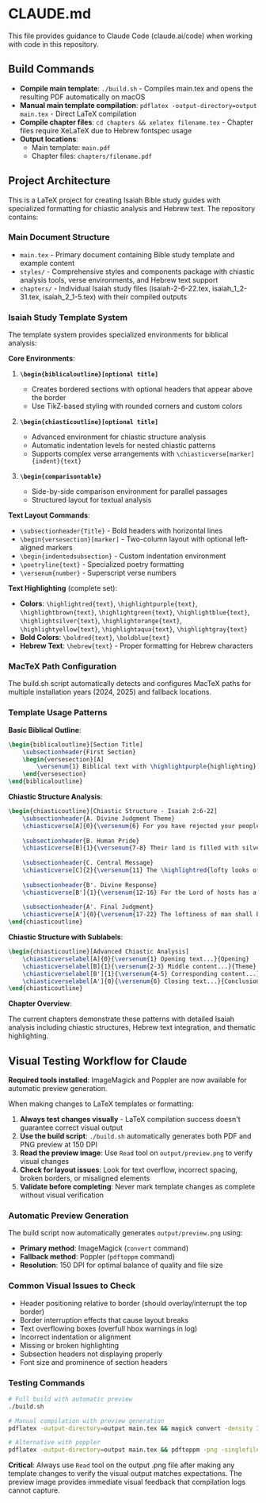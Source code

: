 # CLAUDE.md

This file provides guidance to Claude Code (claude.ai/code) when working with code in this repository.

## Build Commands

- **Compile main template**: `./build.sh` - Compiles main.tex and opens the resulting PDF automatically on macOS
- **Manual main template compilation**: `pdflatex -output-directory=output main.tex` - Direct LaTeX compilation
- **Compile chapter files**: `cd chapters && xelatex filename.tex` - Chapter files require XeLaTeX due to Hebrew fontspec usage
- **Output locations**: 
  - Main template: `main.pdf`
  - Chapter files: `chapters/filename.pdf`

## Project Architecture

This is a LaTeX project for creating Isaiah Bible study guides with specialized formatting for chiastic analysis and Hebrew text. The repository contains:

### Main Document Structure
- `main.tex` - Primary document containing Bible study template and example content
- `styles/` - Comprehensive styles and components package with chiastic analysis tools, verse environments, and Hebrew text support
- `chapters/` - Individual Isaiah study files (isaiah-2-6-22.tex, isaiah_1_2-31.tex, isaiah_2_1-5.tex) with their compiled outputs

### Isaiah Study Template System
The template system provides specialized environments for biblical analysis:

**Core Environments**:

1. **`\begin{biblicaloutline}[optional title]`**
   - Creates bordered sections with optional headers that appear above the border
   - Use TikZ-based styling with rounded corners and custom colors

2. **`\begin{chiasticoutline}[optional title]`**
   - Advanced environment for chiastic structure analysis
   - Automatic indentation levels for nested chiastic patterns
   - Supports complex verse arrangements with `\chiasticverse[marker]{indent}{text}`

3. **`\begin{comparisontable}`**
   - Side-by-side comparison environment for parallel passages
   - Structured layout for textual analysis

**Text Layout Commands**:
- `\subsectionheader{Title}` - Bold headers with horizontal lines
- `\begin{versesection}[marker]` - Two-column layout with optional left-aligned markers
- `\begin{indentedsubsection}` - Custom indentation environment
- `\poetryline{text}` - Specialized poetry formatting
- `\versenum{number}` - Superscript verse numbers

**Text Highlighting** (complete set):
- **Colors**: `\highlightred{text}`, `\highlightpurple{text}`, `\highlightbrown{text}`, `\highlightgreen{text}`, `\highlightblue{text}`, `\highlightsilver{text}`, `\highlightorange{text}`, `\highlightyellow{text}`, `\highlightaqua{text}`, `\highlightgray{text}`
- **Bold Colors**: `\boldred{text}`, `\boldblue{text}`
- **Hebrew Text**: `\hebrew{text}` - Proper formatting for Hebrew characters

### MacTeX Path Configuration
The build.sh script automatically detects and configures MacTeX paths for multiple installation years (2024, 2025) and fallback locations.

### Template Usage Patterns

**Basic Biblical Outline**:
```latex
\begin{biblicaloutline}[Section Title]
    \subsectionheader{First Section}
    \begin{versesection}[A]
        \versenum{1} Biblical text with \highlightpurple{highlighting}...
    \end{versesection}
\end{biblicaloutline}
```

**Chiastic Structure Analysis**:
```latex
\begin{chiasticoutline}[Chiastic Structure - Isaiah 2:6-22]
    \subsectionheader{A. Divine Judgment Theme}
    \chiasticverse[A]{0}{\versenum{6} For you have rejected your people, the house of Jacob...}
    
    \subsectionheader{B. Human Pride}
    \chiasticverse[B]{1}{\versenum{7-8} Their land is filled with silver and gold...}
    
    \subsectionheader{C. Central Message}
    \chiasticverse[C]{2}{\versenum{11} The \highlightred{lofty looks of man} shall be humbled...}
    
    \subsectionheader{B'. Divine Response}
    \chiasticverse[B']{1}{\versenum{12-16} For the Lord of hosts has a day...}
    
    \subsectionheader{A'. Final Judgment}
    \chiasticverse[A']{0}{\versenum{17-22} The loftiness of man shall be bowed down...}
\end{chiasticoutline}
```

**Chiastic Structure with Sublabels**:
```latex
\begin{chiasticoutline}[Advanced Chiastic Analysis]
    \chiasticverselabel[A]{0}{\versenum{1} Opening text...}{Opening}
    \chiasticverselabel[B]{1}{\versenum{2-3} Middle content...}{Theme}
    \chiasticverselabel[B']{1}{\versenum{4-5} Corresponding content...}{Response}
    \chiasticverselabel[A']{0}{\versenum{6} Closing text...}{Conclusion}
\end{chiasticoutline}
```

**Chapter Overview**:

The current chapters demonstrate these patterns with detailed Isaiah analysis including chiastic structures, Hebrew text integration, and thematic highlighting.

## Visual Testing Workflow for Claude

**Required tools installed**: ImageMagick and Poppler are now available for automatic preview generation.

When making changes to LaTeX templates or formatting:

1. **Always test changes visually** - LaTeX compilation success doesn't guarantee correct visual output
2. **Use the build script**: `./build.sh` automatically generates both PDF and PNG preview at 150 DPI
3. **Read the preview image**: Use `Read` tool on `output/preview.png` to verify visual changes
4. **Check for layout issues**: Look for text overflow, incorrect spacing, broken borders, or misaligned elements
5. **Validate before completing**: Never mark template changes as complete without visual verification

### Automatic Preview Generation
The build script now automatically generates `output/preview.png` using:
- **Primary method**: ImageMagick (`convert` command)
- **Fallback method**: Poppler (`pdftoppm` command)
- **Resolution**: 150 DPI for optimal balance of quality and file size

### Common Visual Issues to Check
- Header positioning relative to border (should overlay/interrupt the top border)
- Border interruption effects that cause layout breaks
- Text overflowing boxes (overfull hbox warnings in log)
- Incorrect indentation or alignment
- Missing or broken highlighting
- Subsection headers not displaying properly
- Font size and prominence of section headers

### Testing Commands
```bash
# Full build with automatic preview
./build.sh

# Manual compilation with preview generation
pdflatex -output-directory=output main.tex && magick convert -density 150 output/main.pdf[0] output/preview.png

# Alternative with poppler
pdflatex -output-directory=output main.tex && pdftoppm -png -singlefile -r 150 output/main.pdf output/preview
```

**Critical**: Always use `Read` tool on the output .png file after making any template changes to verify the visual output matches expectations. The preview image provides immediate visual feedback that compilation logs cannot capture.
